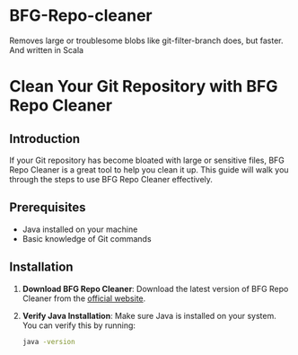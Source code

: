 # BFG-Repo-cleaner
Removes large or troublesome blobs like git-filter-branch does, but faster. And written in Scala

# Clean Your Git Repository with BFG Repo Cleaner

## Introduction

If your Git repository has become bloated with large or sensitive files, BFG Repo Cleaner is a great tool to help you clean it up. This guide will walk you through the steps to use BFG Repo Cleaner effectively.

## Prerequisites

- Java installed on your machine
- Basic knowledge of Git commands

## Installation

1. **Download BFG Repo Cleaner**:
   Download the latest version of BFG Repo Cleaner from the [official website](https://rtyley.github.io/bfg-repo-cleaner/).

2. **Verify Java Installation**:
   Make sure Java is installed on your system. You can verify this by running:
   ```sh
   java -version
